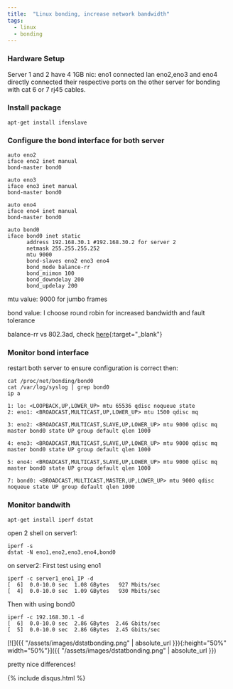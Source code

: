 ```yaml
---
title:  "Linux bonding, increase network bandwidth"
tags:
  - linux
  - bonding
---
```


### Hardware Setup
Server 1 and 2 have 4 1GB nic:
eno1 connected lan
eno2,eno3 and eno4 directly connected their respective ports on the other server for bonding with cat 6 or 7 rj45 cables.

### Install package
```shell
apt-get install ifenslave
```
### Configure the bond interface for both server
```shell
auto eno2
iface eno2 inet manual
bond-master bond0
 
auto eno3
iface eno3 inet manual
bond-master bond0
 
auto eno4
iface eno4 inet manual
bond-master bond0
 
auto bond0
iface bond0 inet static
      address 192.168.30.1 #192.168.30.2 for server 2 
      netmask 255.255.255.252
      mtu 9000
      bond-slaves eno2 eno3 eno4
      bond_mode balance-rr
      bond_miimon 100
      bond_downdelay 200
      bond_updelay 200
```

mtu value:
9000 for jumbo frames

bond value:
I choose round robin for increased bandwidth and fault tolerance

balance-rr vs 802.3ad, check [here](http://www.enterprisenetworkingplanet.com/linux_unix/article.php/3850636/Understanding-NIC-Bonding-with-Linux.htm){:target="_blank"}

### Monitor bond interface
restart both server to ensure configuration is correct then:
```shell
cat /proc/net/bonding/bond0
cat /var/log/syslog | grep bond0
ip a
```
```shell
1: lo: <LOOPBACK,UP,LOWER_UP> mtu 65536 qdisc noqueue state 
2: eno1: <BROADCAST,MULTICAST,UP,LOWER_UP> mtu 1500 qdisc mq 
 
3: eno2: <BROADCAST,MULTICAST,SLAVE,UP,LOWER_UP> mtu 9000 qdisc mq master bond0 state UP group default qlen 1000
 
4: eno3: <BROADCAST,MULTICAST,SLAVE,UP,LOWER_UP> mtu 9000 qdisc mq master bond0 state UP group default qlen 1000
 
5: eno4: <BROADCAST,MULTICAST,SLAVE,UP,LOWER_UP> mtu 9000 qdisc mq master bond0 state UP group default qlen 1000
 
7: bond0: <BROADCAST,MULTICAST,MASTER,UP,LOWER_UP> mtu 9000 qdisc noqueue state UP group default qlen 1000
```
### Monitor bandwith
```shell
apt-get install iperf dstat
```
open 2 shell on server1:

```shell
iperf -s
dstat -N eno1,eno2,eno3,eno4,bond0
```
on server2:
First test using eno1
```shell
iperf -c server1_eno1_IP -d
[  6]  0.0-10.0 sec  1.08 GBytes   927 Mbits/sec
[  4]  0.0-10.0 sec  1.09 GBytes   930 Mbits/sec
```
Then with using bond0
```shell
iperf -c 192.168.30.1 -d
[  6]  0.0-10.0 sec  2.86 GBytes  2.46 Gbits/sec
[  5]  0.0-10.0 sec  2.86 GBytes  2.45 Gbits/sec
```

[![]({{ "/assets/images/dstatbonding.png" | absolute_url }}){:height="50%" width="50%"}]({{ "/assets/images/dstatbonding.png" | absolute_url }})

pretty nice differences!

{% include disqus.html %}